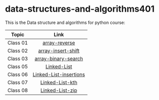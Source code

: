 # data-structures-and-algorithms401

This is the Data structure and algorithms for python course:

| Topic   |      Link      |
|----------|:-------------:|
| Class 01 |[array-reverse](array-reverse/README.md) |
| Class 02 |[array-insert-shift](array-insert-shift/README.md) |
| Class 03 |[array-binary-search](array-binary-search/README.md) |
| Class 05 |[Linked-List](linked-list/README.md) |
| Class 06 |[Linked-List-insertions](linked-list/README.md) |
| Class 07 |[Linked-List-kth](linked-list/README.md) |
| Class 08 |[Linked-List-zip](linked-list/README.md) |
